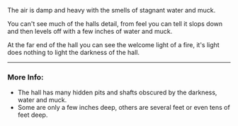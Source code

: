 The air is damp and heavy with the smells of stagnant water and muck. 

You can't see much of the halls detail, from feel you can tell it slops down and then levels off with a few inches of water and muck.

At the far end of the hall you can see the welcome light of a fire, it's light does nothing to light the darkness of the hall.

---

### More Info:

* The hall has many hidden pits and shafts obscured by the darkness, water and muck.
* Some are only a few inches deep, others are several feet or even tens of feet deep.
